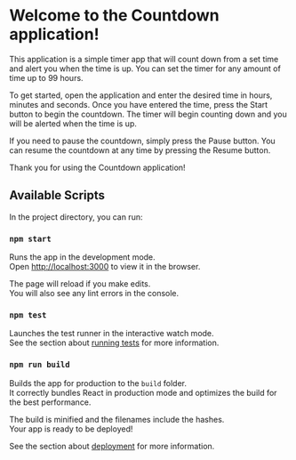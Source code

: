 # Welcome to the Countdown application!

This application is a simple timer app that will count down from a set time and alert you when the time is up. You can set the timer for any amount of time up to 99 hours.

To get started, open the application and enter the desired time in hours, minutes and seconds. Once you have entered the time, press the Start button to begin the countdown. The timer will begin counting down and you will be alerted when the time is up.

If you need to pause the countdown, simply press the Pause button. You can resume the countdown at any time by pressing the Resume button.

Thank you for using the Countdown application!

## Available Scripts

In the project directory, you can run:

### `npm start`

Runs the app in the development mode.\
Open [http://localhost:3000](http://localhost:3000) to view it in the browser.

The page will reload if you make edits.\
You will also see any lint errors in the console.

### `npm test`

Launches the test runner in the interactive watch mode.\
See the section about [running tests](https://facebook.github.io/create-react-app/docs/running-tests) for more information.

### `npm run build`

Builds the app for production to the `build` folder.\
It correctly bundles React in production mode and optimizes the build for the best performance.

The build is minified and the filenames include the hashes.\
Your app is ready to be deployed!

See the section about [deployment](https://facebook.github.io/create-react-app/docs/deployment) for more information.
